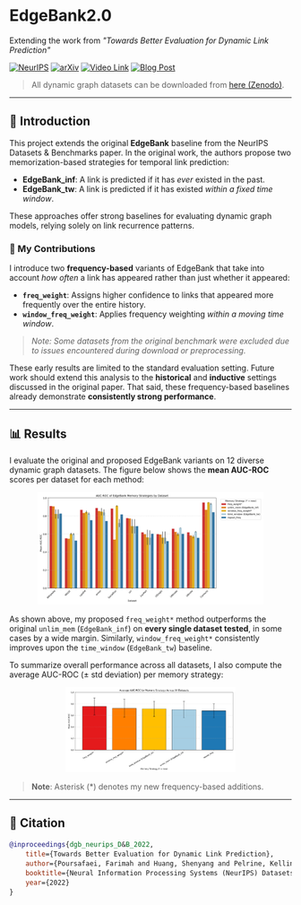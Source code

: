 # EdgeBank2.0

Extending the work from _"Towards Better Evaluation for Dynamic Link Prediction"_

[![NeurIPS](https://img.shields.io/badge/NeurIPS-OpenReview-red)](https://openreview.net/forum?id=1GVpwr2Tfdg)
[![arXiv](https://img.shields.io/badge/arXiv-2205.12454-b31b1b.svg)](https://arxiv.org/pdf/2207.10128.pdf)
[![Video Link](https://img.shields.io/static/v1?label=Video&message=YouTube&color=red&logo=youtube)](https://www.youtube.com/watch?v=nGBP_JjKGQI)
[![Blog Post](https://img.shields.io/badge/Medium-Blog-brightgreen)](https://medium.com/@shenyanghuang1996/towards-better-link-prediction-in-dynamic-graphs-cdb8bb1e24e9)

> All dynamic graph datasets can be downloaded from [here (Zenodo)](https://zenodo.org/record/7213796#.Y1cO6y8r30o).

---

## 📘 Introduction

This project extends the original **EdgeBank** baseline from the NeurIPS Datasets & Benchmarks paper. In the original work, the authors propose two memorization-based strategies for temporal link prediction:

- **EdgeBank_inf**: A link is predicted if it has *ever* existed in the past.
- **EdgeBank_tw**: A link is predicted if it has existed *within a fixed time window*.

These approaches offer strong baselines for evaluating dynamic graph models, relying solely on link recurrence patterns.

### 🔧 My Contributions

I introduce two **frequency-based** variants of EdgeBank that take into account *how often* a link has appeared rather than just whether it appeared:

- **`freq_weight`**: Assigns higher confidence to links that appeared more frequently over the entire history.
- **`window_freq_weight`**: Applies frequency weighting *within a moving time window*.

> _Note: Some datasets from the original benchmark were excluded due to issues encountered during download or preprocessing._

These early results are limited to the standard evaluation setting. Future work should extend this analysis to the **historical** and **inductive** settings discussed in the original paper. That said, these frequency-based baselines already demonstrate **consistently strong performance**.

---

## 📊 Results

I evaluate the original and proposed EdgeBank variants on 12 diverse dynamic graph datasets. The figure below shows the **mean AUC-ROC** scores per dataset for each method:

<div align="center">
  <img src="EdgeBank/images/edgebank_aucroc_custom_grouped.png" width="80%">
</div>

As shown above, my proposed `freq_weight*` method outperforms the original `unlim_mem` (`EdgeBank_inf`) on **every single dataset tested**, in some cases by a wide margin. Similarly, `window_freq_weight*` consistently improves upon the `time_window` (`EdgeBank_tw`) baseline.

To summarize overall performance across all datasets, I also compute the average AUC-ROC (± std deviation) per memory strategy:

<div align="center">
  <img src="EdgeBank/images/edgebank_aucroc_memory_averages.png" width="60%">
</div>

> **Note**: Asterisk (*) denotes my new frequency-based additions.

---

## 📌 Citation

```bibtex
@inproceedings{dgb_neurips_D&B_2022,
    title={Towards Better Evaluation for Dynamic Link Prediction},
    author={Poursafaei, Farimah and Huang, Shenyang and Pelrine, Kellin and and Rabbany, Reihaneh},
    booktitle={Neural Information Processing Systems (NeurIPS) Datasets and Benchmarks},
    year={2022}
}

